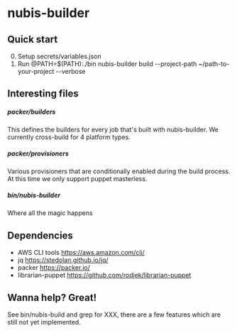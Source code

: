 # nubis-builder

## Quick start
0. Setup secrets/variables.json
0. Run @PATH=$(PATH):./bin nubis-builder build --project-path ~/path-to-your-project --verbose

## Interesting files

##### packer/builders
This defines the builders for every job that's built with nubis-builder. We currently cross-build for 4 platform types.

##### packer/provisioners
Various provisioners that are conditionally enabled during the build process. At this time we only support puppet masterless.

##### bin/nubis-builder
Where all the magic happens

## Dependencies

* AWS CLI tools <https://aws.amazon.com/cli/>
* jq <https://stedolan.github.io/jq/>
* packer <https://packer.io/>
* librarian-puppet <https://github.com/rodjek/librarian-puppet>

## Wanna help? Great!

See bin/nubis-build and grep for XXX, there are a few features which are still not yet implemented.
